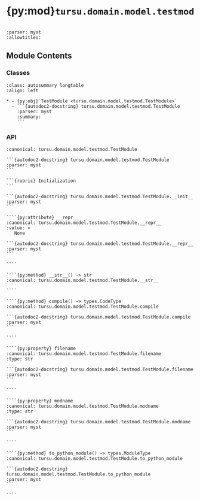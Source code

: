 # {py:mod}`tursu.domain.model.testmod`

```{py:module} tursu.domain.model.testmod
```

```{autodoc2-docstring} tursu.domain.model.testmod
:parser: myst
:allowtitles:
```

## Module Contents

### Classes

````{list-table}
:class: autosummary longtable
:align: left

* - {py:obj}`TestModule <tursu.domain.model.testmod.TestModule>`
  - ```{autodoc2-docstring} tursu.domain.model.testmod.TestModule
    :parser: myst
    :summary:
    ```
````

### API

`````{py:class} TestModule(scenario: str, module_node: ast.Module)
:canonical: tursu.domain.model.testmod.TestModule

```{autodoc2-docstring} tursu.domain.model.testmod.TestModule
:parser: myst
```

```{rubric} Initialization
```

```{autodoc2-docstring} tursu.domain.model.testmod.TestModule.__init__
:parser: myst
```

````{py:attribute} __repr__
:canonical: tursu.domain.model.testmod.TestModule.__repr__
:value: >
   None

```{autodoc2-docstring} tursu.domain.model.testmod.TestModule.__repr__
:parser: myst
```

````

````{py:method} __str__() -> str
:canonical: tursu.domain.model.testmod.TestModule.__str__

````

````{py:method} compile() -> types.CodeType
:canonical: tursu.domain.model.testmod.TestModule.compile

```{autodoc2-docstring} tursu.domain.model.testmod.TestModule.compile
:parser: myst
```

````

````{py:property} filename
:canonical: tursu.domain.model.testmod.TestModule.filename
:type: str

```{autodoc2-docstring} tursu.domain.model.testmod.TestModule.filename
:parser: myst
```

````

````{py:property} modname
:canonical: tursu.domain.model.testmod.TestModule.modname
:type: str

```{autodoc2-docstring} tursu.domain.model.testmod.TestModule.modname
:parser: myst
```

````

````{py:method} to_python_module() -> types.ModuleType
:canonical: tursu.domain.model.testmod.TestModule.to_python_module

```{autodoc2-docstring} tursu.domain.model.testmod.TestModule.to_python_module
:parser: myst
```

````

`````
